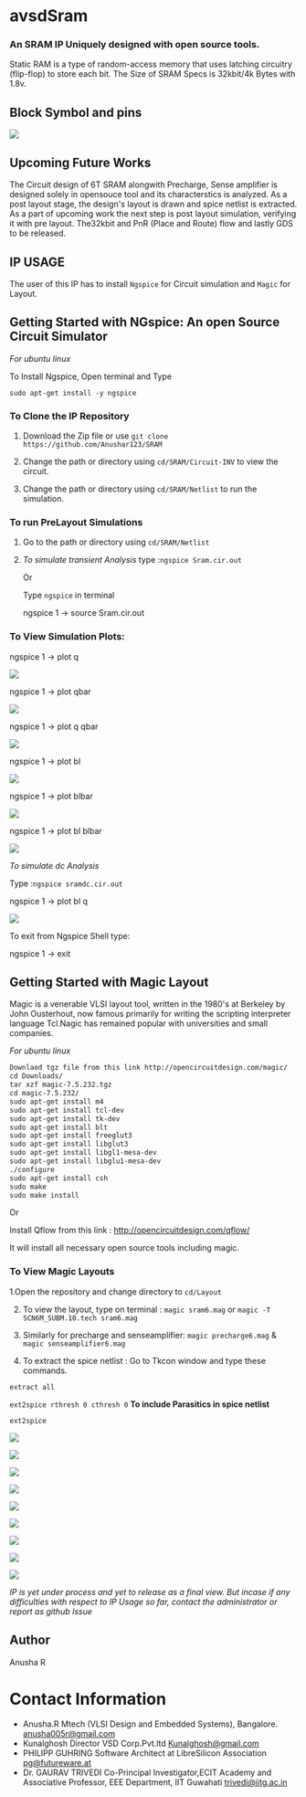 
# avsdSram
### An SRAM IP Uniquely designed with open source tools.

Static RAM is a type of random-access memory that uses latching circuitry (flip-flop) to store each bit.
The Size of SRAM Specs is 32kbit/4k Bytes with 1.8v. 

## Block Symbol and pins

![](Circuit-Inv/BlockSram.PNG)


## Upcoming Future Works

The Circuit design of 6T SRAM alongwith Precharge, Sense amplifier is designed solely in opensouce tool and its characterstics is analyzed. As a post layout stage, the design's layout is drawn and spice netlist is extracted. As a part of upcoming work the next step is post layout simulation, verifying it with pre layout. The32kbit and PnR (Place and Route) flow and lastly GDS to be released.

## IP USAGE

The user of this IP has to install `Ngspice` for Circuit simulation and `Magic` for Layout.

## Getting Started with NGspice: An open Source Circuit Simulator

*For ubuntu linux*

To Install Ngspice, Open terminal and Type 

`sudo apt-get install -y ngspice`

### To Clone the IP Repository

1. Download the Zip file or use `git clone https://github.com/Anushar123/SRAM`

2. Change the path or directory using `cd/SRAM/Circuit-INV` to view the circuit.

3. Change the path or directory using `cd/SRAM/Netlist` to run the simulation.

### To run PreLayout Simulations

1. Go to the path or directory using `cd/SRAM/Netlist`

3. *To simulate transient Analysis* type :`ngspice Sram.cir.out`

   Or

   Type `ngspice` in terminal

   ngspice 1 -> source Sram.cir.out

### To View Simulation Plots:

ngspice 1 -> plot q

![](Waveforms/Ngspice/Q.PNG)

ngspice 1 -> plot qbar

 ![](Waveforms/Ngspice/Qbar.PNG)

ngspice 1 -> plot q qbar

 ![](Waveforms/Ngspice/Q-Qbar.PNG)
 
 ngspice 1 -> plot bl

 ![](Waveforms/Ngspice/BL.PNG)
 
 ngspice 1 -> plot blbar

 ![](Waveforms/Ngspice/BLbar.PNG)
 
 ngspice 1 -> plot bl blbar

 ![](Waveforms/Ngspice/BL-BLbar.PNG)
 
 
*To simulate dc Analysis*
 
Type :`ngspice sramdc.cir.out`

ngspice 1 -> plot bl q

![](Waveforms/Ngspice/BL-Q(Butterfly).PNG)

 
To exit from Ngspice Shell type:

ngspice 1 ->  exit

## Getting Started with Magic Layout

Magic is a venerable VLSI layout tool, written in the 1980's at Berkeley by John Ousterhout, now famous primarily for writing the scripting interpreter language Tcl.Nagic has remained popular with universities and small companies.

*For ubuntu linux*

```html
Downlaod tgz file from this link http://opencircuitdesign.com/magic/
cd Downloads/
tar xzf magic-7.5.232.tgz
cd magic-7.5.232/
sudo apt-get install m4
sudo apt-get install tcl-dev
sudo apt-get install tk-dev
sudo apt-get install blt
sudo apt-get install freeglut3
sudo apt-get install libglut3
sudo apt-get install libgl1-mesa-dev
sudo apt-get install libglu1-mesa-dev
./configure
sudo apt-get install csh
sudo make
sudo make install
```
Or

Install Qflow from this link : http://opencircuitdesign.com/qflow/ 

It will install all necessary open source tools including magic.

### To View Magic Layouts

1.Open the repository and change directory to `cd/Layout`

2. To view the layout, type on terminal : `magic sram6.mag` or `magic -T SCN6M_SUBM.10.tech sram6.mag`

3. Similarly for precharge and senseamplifier: `magic precharge6.mag` & `magic senseamplifier6.mag`

3. To extract the spice netlist : Go to Tkcon window and type these commands.

`extract all`

`ext2spice rthresh 0 cthresh 0` **To include Parasitics in spice netlist** 

`ext2spice`

![](Circuit-Inv/Sram.PNG) 

![](Layout/Sram.PNG)

![](Layout/Sram-Width,height.PNG) 


![](Circuit-Inv/Precharge.PNG) 

![](Layout/Precharge.PNG)

![](Layout/Precharge-width,height.PNG) 


![](Circuit-Inv/SenseAmplifier.PNG) 

![](Layout/senseamplifier.PNG)

![](Layout/senseamplifier-width,height.PNG)

*IP is yet under process and yet to release as a final view. But incase if any difficulties with respect to IP Usage so far, contact the administrator or report as github Issue*

## Author
Anusha R

# Contact Information
* Anusha.R Mtech (VLSI Design and Embedded Systems), Bangalore. anusha005r@gmail.com
* Kunalghosh Director VSD Corp.Pvt.ltd Kunalghosh@gmail.com
* PHILIPP GUHRING Software Architect at LibreSilicon Association pg@futureware.at
* Dr. GAURAV TRIVEDI Co-Principal Investigator,ECIT Academy and Associative Professor, EEE Department, IIT Guwahati trivedi@iitg.ac.in
